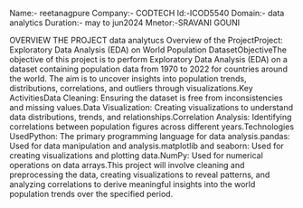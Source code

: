 Name:- reetanagpure
Company:- CODTECH
Id:-ICOD5540
Domain:- data analytics
Duration:- may to jun2024
Mnetor:-SRAVANI GOUNI

OVERVIEW THE PROJECT data analytucs
Overview of the ProjectProject: Exploratory Data Analysis (EDA) on World Population DatasetObjectiveThe objective of this project is to perform Exploratory Data Analysis (EDA) on a dataset containing population data from 1970 to 2022 for countries around the world. The aim is to uncover insights into population trends, distributions, correlations, and outliers through visualizations.Key ActivitiesData Cleaning: Ensuring the dataset is free from inconsistencies and missing values.Data Visualization: Creating visualizations to understand data distributions, trends, and relationships.Correlation Analysis: Identifying correlations between population figures across different years.Technologies UsedPython: The primary programming language for data analysis.pandas: Used for data manipulation and analysis.matplotlib and seaborn: Used for creating visualizations and plotting data.NumPy: Used for numerical operations on data arrays.This project will involve cleaning and preprocessing the data, creating visualizations to reveal patterns, and analyzing correlations to derive meaningful insights into the world population trends over the specified period.
